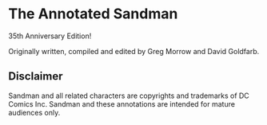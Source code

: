 # The Annotated Sandman

35th Anniversary Edition!

Originally written, compiled and edited by Greg Morrow and David Goldfarb.

## Disclaimer
Sandman and all related characters are copyrights and trademarks of DC Comics Inc.  Sandman and these annotations are intended for mature audiences only.